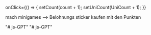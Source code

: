 onClick={() => {
  setCount(count + 1);
  setUniCount(UniCount + 1);
}}




mach minigames
--> Belohnungs sticker kaufen mit den Punkten

"# js-GPT" 
"# js-GPT" 
